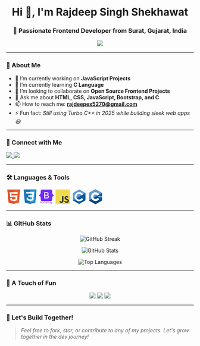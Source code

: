 <h1 align="center">Hi 👋, I'm Rajdeep Singh Shekhawat</h1>
<h3 align="center">🚀 Passionate Frontend Developer from Surat, Gujarat, India</h3>

<p align="center">
  <img src="https://media.giphy.com/media/qgQUggAC3Pfv687qPC/giphy.gif" width="300"/>
</p>

---

### 🧠 About Me

- 🔭 I’m currently working on **JavaScript Projects**
- 🌱 I’m currently learning **C Language**
- 👯 I’m looking to collaborate on **Open Source Frontend Projects**
- 💬 Ask me about **HTML, CSS, JavaScript, Bootstrap, and C**
- 📫 How to reach me: **rajdeepex5270@gmail.com**
- ⚡ Fun fact: *Still using Turbo C++ in 2025 while building sleek web apps 😆*

---

### 🔗 Connect with Me

<p align="left">
  <a href="https://instagram.com/___rajdeep_singh_shekhawat__" target="blank">
    <img src="https://img.shields.io/badge/Instagram-%23E4405F.svg?&style=for-the-badge&logo=instagram&logoColor=white" />
  </a>
  <a href="https://wa.me/917600758438" target="blank">
    <img src="https://img.shields.io/badge/WhatsApp-25D366?style=for-the-badge&logo=whatsapp&logoColor=white" />
  </a>
</p>

---

### 🛠️ Languages & Tools

<p align="left">
  <img src="https://raw.githubusercontent.com/devicons/devicon/master/icons/html5/html5-original.svg" alt="html5" width="40" />
  <img src="https://raw.githubusercontent.com/devicons/devicon/master/icons/css3/css3-original.svg" alt="css3" width="40" />
  <img src="https://raw.githubusercontent.com/devicons/devicon/master/icons/bootstrap/bootstrap-plain-wordmark.svg" alt="bootstrap" width="40" />
  <img src="https://raw.githubusercontent.com/devicons/devicon/master/icons/javascript/javascript-original.svg" alt="javascript" width="40" />
  <img src="https://raw.githubusercontent.com/devicons/devicon/master/icons/c/c-original.svg" alt="c" width="40" />
  <img src="https://raw.githubusercontent.com/devicons/devicon/master/icons/cplusplus/cplusplus-original.svg" alt="cpp" width="40" />
</p>

---

### 📊 GitHub Stats

<p align="center">
  <img src="https://github-readme-streak-stats.herokuapp.com?user=rajdeep5270&theme=tokyonight&hide_border=true" alt="GitHub Streak" />
</p>

<p align="center">
  <img src="https://github-readme-stats.vercel.app/api?username=rajdeep5270&show_icons=true&theme=tokyonight" alt="GitHub Stats" />
</p>

<p align="center">
  <img src="https://github-readme-stats.vercel.app/api/top-langs/?username=rajdeep5270&layout=compact&theme=tokyonight" alt="Top Languages" />
</p>

---

### 🎨 A Touch of Fun

<p align="center">
  <img src="https://media.giphy.com/media/13HgwGsXF0aiGY/giphy.gif" width="200" />
  <img src="https://media.giphy.com/media/3oEjI6SIIHBdRxXI40/giphy.gif" width="200" />
  <img src="https://media.giphy.com/media/LMcB8XospGZO8UQq87/giphy.gif" width="200" />
</p>

---

### 🚀 Let's Build Together!

> *Feel free to fork, star, or contribute to any of my projects. Let's grow together in the dev journey!*

